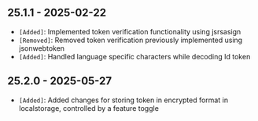 ## 25.1.1 - 2025-02-22 ##

- `[Added]`: Implemented token verification functionality using jsrsasign
- `[Removed]`: Removed token verification previously implemented using jsonwebtoken
- `[Added]`: Handled language specific characters while decoding Id token

## 25.2.0 - 2025-05-27 ##

- `[Added]`: Added changes for storing token in encrypted format in localstorage, controlled by a feature toggle